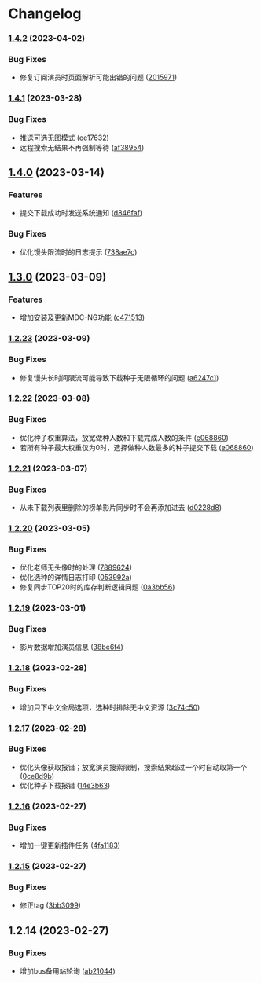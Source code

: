 # Changelog

### [1.4.2](https://github.com/chichann/jav_study/compare/v1.4.1...v1.4.2) (2023-04-02)


### Bug Fixes

* 修复订阅演员时页面解析可能出错的问题 ([2015971](https://github.com/chichann/jav_study/commit/20159713befcd9216d2d165f8d8e1e1b0f286288))

### [1.4.1](https://github.com/chichann/jav_study/compare/v1.4.0...v1.4.1) (2023-03-28)


### Bug Fixes

* 推送可选无图模式 ([ee17632](https://github.com/chichann/jav_study/commit/ee17632c32a3ba874ef3b19c01971daf23a54005))
* 远程搜索无结果不再强制等待 ([af38954](https://github.com/chichann/jav_study/commit/af38954906f428f4a0dae30d4cbd981b1d2830e2))

## [1.4.0](https://github.com/chichann/jav_study/compare/v1.3.0...v1.4.0) (2023-03-14)


### Features

* 提交下载成功时发送系统通知 ([d846faf](https://github.com/chichann/jav_study/commit/d846faf75b8f3785dff01a4d797f901b1a1758a4))


### Bug Fixes

* 优化馒头限流时的日志提示 ([738ae7c](https://github.com/chichann/jav_study/commit/738ae7c2f14460363d2074558afb6c460b80367b))

## [1.3.0](https://github.com/chichann/jav_study/compare/v1.2.23...v1.3.0) (2023-03-09)


### Features

* 增加安装及更新MDC-NG功能 ([c471513](https://github.com/chichann/jav_study/commit/c471513b3bf66924798e0241acb7bd802cda3551))

### [1.2.23](https://github.com/chichann/jav_study/compare/v1.2.22...v1.2.23) (2023-03-09)


### Bug Fixes

* 修复馒头长时间限流可能导致下载种子无限循环的问题 ([a6247c1](https://github.com/chichann/jav_study/commit/a6247c1125bb5b940915216292746e17057110dd))

### [1.2.22](https://github.com/chichann/jav_study/compare/v1.2.21...v1.2.22) (2023-03-08)


### Bug Fixes

* 优化种子权重算法，放宽做种人数和下载完成人数的条件 ([e068860](https://github.com/chichann/jav_study/commit/e0688606d37544d8a422f14d74be52c7e287e5b7))
* 若所有种子最大权重仅为0时，选择做种人数最多的种子提交下载 ([e068860](https://github.com/chichann/jav_study/commit/e0688606d37544d8a422f14d74be52c7e287e5b7))

### [1.2.21](https://github.com/chichann/jav_study/compare/v1.2.20...v1.2.21) (2023-03-07)


### Bug Fixes

* 从未下载列表里删除的榜单影片同步时不会再添加进去 ([d0228d8](https://github.com/chichann/jav_study/commit/d0228d86163b2551412de18b35cb0e39728a96e6))

### [1.2.20](https://github.com/chichann/jav_study/compare/v1.2.19...v1.2.20) (2023-03-05)


### Bug Fixes

* 优化老师无头像时的处理 ([7889624](https://github.com/chichann/jav_study/commit/78896242b2e9c01395d5f9f709fc97068697dc08))
* 优化选种的详情日志打印 ([053992a](https://github.com/chichann/jav_study/commit/053992aee5e27b8d6f47194a93366509614ac986))
* 修复同步TOP20时的库存判断逻辑问题 ([0a3bb56](https://github.com/chichann/jav_study/commit/0a3bb5674efa2e6afac3a8fded75fa5f7561a431))

### [1.2.19](https://github.com/chichann/jav_study/compare/v1.2.18...v1.2.19) (2023-03-01)


### Bug Fixes

* 影片数据增加演员信息 ([38be6f4](https://github.com/chichann/jav_study/commit/38be6f47e86e062601cda0ebd9d5bf8ec030fd1b))

### [1.2.18](https://github.com/chichann/jav_study/compare/v1.2.17...v1.2.18) (2023-02-28)


### Bug Fixes

* 增加只下中文全局选项，选种时排除无中文资源 ([3c74c50](https://github.com/chichann/jav_study/commit/3c74c507022a057fbaecedcf92114f215bdf8a2d))

### [1.2.17](https://github.com/chichann/jav_study/compare/v1.2.16...v1.2.17) (2023-02-28)


### Bug Fixes

* 优化头像获取报错；放宽演员搜索限制，搜索结果超过一个时自动取第一个 ([0ce8d9b](https://github.com/chichann/jav_study/commit/0ce8d9b156cd9906b4ada03e59edf27466ee8b0d))
* 优化种子下载报错 ([14e3b63](https://github.com/chichann/jav_study/commit/14e3b635b1a4c96e64d9e6a9a0745e44fdd10bc3))

### [1.2.16](https://github.com/chichann/jav_study/compare/v1.2.15...v1.2.16) (2023-02-27)


### Bug Fixes

* 增加一键更新插件任务 ([4fa1183](https://github.com/chichann/jav_study/commit/4fa118368c7bfe9fe571450adfdbc08ea5222fca))

### [1.2.15](https://github.com/chichann/jav_study/compare/v1.2.14...v1.2.15) (2023-02-27)


### Bug Fixes

* 修正tag ([3bb3099](https://github.com/chichann/jav_study/commit/3bb309973352855effe884ba91b6d76694070417))

## 1.2.14 (2023-02-27)


### Bug Fixes

* 增加bus备用站轮询 ([ab21044](https://github.com/chichann/jav_study/commit/ab2104454e97ef5b685ee9dbcb930d82eecbf78d))
